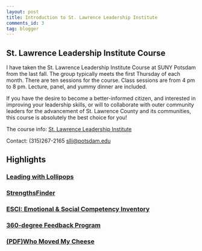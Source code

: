 ```yaml
---
layout: post
title: Introduction to St. Lawrence Leadership Institute
comments_id: 3
tag: blogger
---
```


## St. Lawrence Leadership Institute Course

I have taken the St. Lawrence Leadership Institute Course at SUNY Potsdam from the last fall. The group typically meets the first Thursday of each month. There are ten sessions for the course. Class sessions are from 4 pm to 8 pm. Lecture, panel, and yummy dinner are included. 

If you have the desire to become a better-informed citizen, and interested in improving your leadership skills, or will to collaborate with outer community leaders for the advancement of St. Lawrence County and its communities, this course is absolutely the best choice for you!

The course info:
[St. Lawrence Leadership Institute](https://www.potsdam.edu/community/st-lawrence-leadership-institute)

Contact:
(315)267-2165
[slli@potsdam.edu](mailto:slli@potsdam.edu)

## Highlights

### [Leading with Lollipops](https://youtu.be/hVCBrkrFrBE)

### [StrengthsFinder](https://strengths.gallup.com)
### [ESCI: Emotional & Social Competency Inventory](https://www.kornferry.com/insights/learning/trainings-and-certifications/esci-emotional-and-social-competency-inventory)


### [360-degree Feedback Program](https://www.surveymonkey.com/mp/360-employee-feedback-survey-example)


### [(PDF)Who Moved My Cheese](https://archive.org/details/WhoMovedMyCheese_201606/mode/2up)
